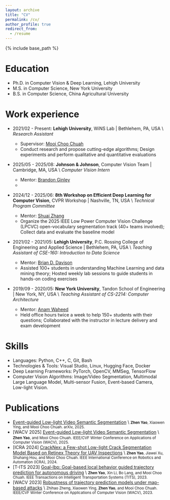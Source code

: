 ```yaml
---
layout: archive
title: "CV"
permalink: /cv/
author_profile: true
redirect_from:
  - /resume
---
```


{% include base_path %}

Education
======
* Ph.D. in Computer Vision & Deep Learning, Lehigh University
* M.S. in Computer Science, New York University
* B.S. in Computer Science, China Agricultural University
  
Work experience
======
* 2021/02 - Present: **Lehigh University**, WiNS Lab | Bethlehem, PA, USA \\
  *Research Assistant*
  * Supervisor: [Mooi Choo Chuah](https://www.cse.lehigh.edu/~chuah/)
  * Conduct research and propose cutting-edge algorithms; Design experiments and perform qualitative and quantitative evaluations

* 2025/05 - 2025/08: **Johnson & Johnson**, Computer Vision Team | Cambridge, MA, USA \\
  *Computer Vision Intern*
  * Mentor: [Brandon Ginley](https://scholar.google.com/citations?user=UDz46zwAAAAJ&hl=en)
  * 

* 2024/12 - 2025/06: **8th Workshop on Efficient Deep Learning for Computer Vision**, CVPR Workshop | Nashville, TN, USA \\
  *Technical Program Committee*
  * Mentor: [Shuai Zhang](https://zsivine.github.io/)
  * Organize the 2025 IEEE Low Power Computer Vision Challenge (LPCVC) open-vocabulary segmentation track (40+ teams involved); Collect data and evaluate the baseline model

* 2021/02 - 2021/05: **Lehigh University**, P.C. Rossing College of Engineering and Applied Science | Bethlehem, PA, USA \\
  *Teaching Assistant of CSE-160: Introduction to Data Science*
  * Mentor: [Brian D. Davison](https://www.cse.lehigh.edu/~brian/)
  * Assisted 100+ students in understanding Machine Learning and data mining theory; Hosted weekly lab sessions to guide students in hands-on coding exercises

* 2019/09 - 2020/05: **New York University**, Tandon School of Engineering | New York, NY, USA \\
  *Teaching Assistant of CS-2214: Computer Architecture*
  * Mentor: [Anam Waheed](https://www.linkedin.com/in/anam-waheed/)
  * Held office hours twice a week to help 150+ students with their questions; Collaborated with the instructor in lecture delivery and exam development
  
Skills
======
* Languages: Python, C++, C, Git, Bash
* Technologies & Tools: Visual Studio, Linux, Hugging Face, Docker
* Deep Learning Frameworks: PyTorch, OpenCV, MMSeg, TensorFlow
* Computer Vision Algorithms: Image/Video Segmentation, Multimodal Large Language Model, Multi-sensor Fusion, Event-based Camera, Low-light Vision.

Publications
======
* [Event-guided Low-light Video Semantic Segmentation](https://www.arxiv.org/abs/2505.01548) \\
<small>**Zhen Yao**, Xiaowen Ying, and Mooi Choo Chuah. arXiv, 2025.</small>
* [WACV 2025] [Event-guided Low-light Video Semantic Segmentation](https://openaccess.thecvf.com/content/WACV2025/html/Yao_Event-Guided_Low-Light_Video_Semantic_Segmentation_WACV_2025_paper.html) \\
<small>**Zhen Yao**, and Mooi Choo Chuah. IEEE/CVF Winter Conference on Applications of Computer Vision (WACV), 2025.</small>
* [ICRA 2024] [CrackNex: a Few-shot Low-light Crack Segmentation Model Based on Retinex Theory for UAV Inspections](https://ieeexplore.ieee.org/document/10611660) \\
<small>**Zhen Yao**, Jiawei Xu, Shuhang Hou, and Mooi Choo Chuah. IEEE International Conference on Robotics and Automation (ICRA), 2024.</small>
* [T-ITS 2023] [Goal-lbp: Goal-based local behavior guided trajectory prediction for autonomous driving](https://ieeexplore.ieee.org/abstract/document/10367760) \\
<small>**Zhen Yao**, Xin Li, Bo Lang, and Mooi Choo Chuah. IEEE Transactions on Intelligent Transportation Systems (TITS), 2023.</small>
* [WACV 2023] [Robustness of trajectory prediction models under map-based attacks](https://openaccess.thecvf.com/content/WACV2023/html/Zheng_Robustness_of_Trajectory_Prediction_Models_Under_Map-Based_Attacks_WACV_2023_paper.html) \\
<small>Zhihao Zheng, Xiaowen Ying, **Zhen Yao**, and Mooi Choo Chuah. IEEE/CVF Winter Conference on Applications of Computer Vision (WACV), 2023.</small>

